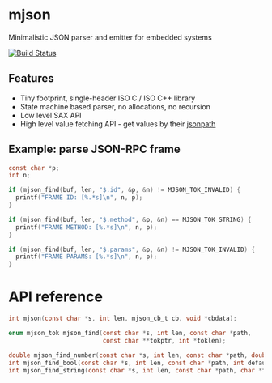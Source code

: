 # mjson

Minimalistic JSON parser and emitter for embedded systems

[![Build Status](https://travis-ci.org/cpq/mjson.svg?branch=master)](https://travis-ci.org/cpq/mjson)

## Features

- Tiny footprint, single-header ISO C / ISO C++ library
- State machine based parser, no allocations, no recursion
- Low level SAX API
- High level value fetching API - get values by their
    [jsonpath](https://github.com/json-path/JsonPath) 

## Example: parse JSON-RPC frame

```c
const char *p;
int n;

if (mjson_find(buf, len, "$.id", &p, &n) != MJSON_TOK_INVALID) {
  printf("FRAME ID: [%.*s]\n", n, p);
}

if (mjson_find(buf, len, "$.method", &p, &n) == MJSON_TOK_STRING) {
  printf("FRAME METHOD: [%.*s]\n", n, p);
}

if (mjson_find(buf, len, "$.params", &p, &n) != MJSON_TOK_INVALID) {
  printf("FRAME PARAMS: [%.*s]\n", n, p);
}
```

# API reference

```c
int mjson(const char *s, int len, mjson_cb_t cb, void *cbdata);

enum mjson_tok mjson_find(const char *s, int len, const char *path,
                          const char **tokptr, int *toklen);

double mjson_find_number(const char *s, int len, const char *path, double default_val);
int mjson_find_bool(const char *s, int len, const char *path, int default_val);
int mjson_find_string(const char *s, int len, const char *path, char *to, int sz);
```
